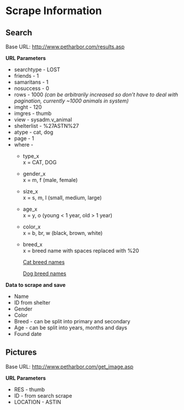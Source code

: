 # Scrape Information

## Search

Base URL: http://www.petharbor.com/results.asp

**URL Parameters**

* searchtype - LOST
* friends - 1
* samaritans - 1
* nosuccess - 0
* rows - 1000 *(can be arbitrarily increased so don’t have to deal with pagination, currently ~1000 animals in system)*
* imght - 120
* imgres - thumb
* view - sysadm.v_animal
* shelterlist - %27ASTN%27
* atype - cat, dog
* page - 1
* where - 
	* type\_x     
		x = CAT, DOG
	* gender\_x     
		x = m, f (male, female)
	* size\_x          
		x = s, m, l (small, medium, large)
	* age\_x          
		x = y, o (young < 1 year, old > 1 year)
	* color\_x          
		x = b, br, w (black, brown, white)
	* breed\_x          
		x = breed name with spaces replaced with %20
		
		[Cat breed names](cat_breeds.md)

		[Dog breed names](dog_breeds.md)

**Data to scrape and save**

* Name
* ID from shelter
* Gender
* Color
* Breed - can be split into primary and secondary
* Age - can be split into years, months and days
* Found date




## Pictures

Base URL: http://www.petharbor.com/get_image.asp

**URL Parameters**

* RES - thumb
* ID - from search scrape
* LOCATION - ASTIN
